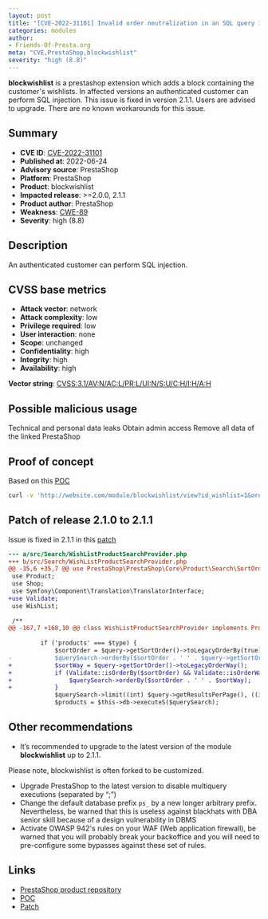 ```yaml
---
layout: post
title: "[CVE-2022-31101] Invalid order neutralization in an SQL query in PrestaShop blockwishlist module"
categories: modules
author:
- Friends-Of-Presta.org
meta: "CVE,PrestaShop,blockwishlist"
severity: "high (8.8)"
---
```


**blockwishlist** is a prestashop extension which adds a block containing the customer's wishlists. In affected versions an authenticated customer can perform SQL injection. This issue is fixed in version 2.1.1. Users are advised to upgrade. There are no known workarounds for this issue. 

## Summary

* **CVE ID**: [CVE-2022-31101](https://cve.mitre.org/cgi-bin/cvename.cgi?name=CVE-2022-31101)
* **Published at**: 2022-06-24
* **Advisory source**: PrestaShop
* **Platform**: PrestaShop
* **Product**: blockwishlist
* **Impacted release**: >=2.0.0, 2.1.1
* **Product author**: PrestaShop
* **Weakness**: [CWE-89](https://cwe.mitre.org/data/definitions/89.html)
* **Severity**: high (8.8)

## Description

An authenticated customer can perform SQL injection.


## CVSS base metrics

* **Attack vector**: network
* **Attack complexity**: low
* **Privilege required**: low
* **User interaction**: none
* **Scope**: unchanged
* **Confidentiality**: high
* **Integrity**: high
* **Availability**: high

**Vector string**: [CVSS:3.1/AV:N/AC:L/PR:L/UI:N/S:U/C:H/I:H/A:H](https://nvd.nist.gov/vuln-metrics/cvss/v3-calculator?vector=AV:N/AC:L/PR:L/UI:N/S:U/C:H/I:H/A:H)

## Possible malicious usage

Technical and personal data leaks
Obtain admin access
Remove all data of the linked PrestaShop

## Proof of concept

Based on this [POC](https://packetstormsecurity.com/files/168003/Prestashop-Blockwishlist-2.1.0-SQL-Injection.html)

```bash
curl -v 'http://website.com/module/blockwishlist/view?id_wishlist=1&order=product.name%2C%20%28select%20case%20when%20%28id_customer%3D1%29%20then%20%28SELECT%20SLEEP%287%29%29%20else%201%20end%20from%20ps_customer%20where%20id_customer%3D1%29%3B%20--.asc'
```


## Patch of release 2.1.0 to 2.1.1

Issue is fixed in 2.1.1 in this [patch](https://github.com/Prestashop/blockwishlist/commit/b3ec4b85af5fd73f74d55390b226d221298ca084)

```diff
--- a/src/Search/WishListProductSearchProvider.php
+++ b/src/Search/WishListProductSearchProvider.php
@@ -35,6 +35,7 @@ use PrestaShop\PrestaShop\Core\Product\Search\SortOrderFactory;
 use Product;
 use Shop;
 use Symfony\Component\Translation\TranslatorInterface;
+use Validate;
 use WishList;
 
 /**
@@ -167,7 +168,10 @@ class WishListProductSearchProvider implements ProductSearchProviderInterface
 
         if ('products' === $type) {
             $sortOrder = $query->getSortOrder()->toLegacyOrderBy(true);
-            $querySearch->orderBy($sortOrder . ' ' . $query->getSortOrder()->toLegacyOrderWay());
+            $sortWay = $query->getSortOrder()->toLegacyOrderWay();
+            if (Validate::isOrderBy($sortOrder) && Validate::isOrderWay($sortWay)) {
+                $querySearch->orderBy($sortOrder . ' ' . $sortWay);
+            }
             $querySearch->limit((int) $query->getResultsPerPage(), ((int) $query->getPage() - 1) * (int) $query->getResultsPerPage());
             $products = $this->db->executeS($querySearch);
```


## Other recommendations

* It’s recommended to upgrade to the latest version of the module **blockwishlist** up to 2.1.1.

Please note, blockwishlist is often forked to be customized.

* Upgrade PrestaShop to the latest version to disable multiquery executions (separated by “;”)
* Change the default database prefix `ps_` by a new longer arbitrary prefix. Nevertheless, be warned that this is useless against blackhats with DBA senior skill because of a design vulnerability in DBMS
* Activate OWASP 942's rules on your WAF (Web application firewall), be warned that you will probably break your backoffice and you will need to pre-configure some bypasses against these set of rules.

## Links

* [PrestaShop product repository](https://github.com/Prestashop/blockwishlist/security/advisories/GHSA-2jx3-5j9v-prpp)
* [POC](http://packetstormsecurity.com/files/168003/Prestashop-Blockwishlist-2.1.0-SQL-Injection.html)
* [Patch](https://github.com/PrestaShop/blockwishlist/commit/b3ec4b85af5fd73f74d55390b226d221298ca084)

